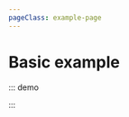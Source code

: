 ```yaml
---
pageClass: example-page
---
```


# Basic example

::: demo
<template>

  <div style="height: 500px; width: 100%">
    <div style="height: 200px; overflow: auto;">
      <p>First marker is placed at {{ withPopup.lat }}, {{ withPopup.lng }}</p>
      <p>Center is at {{ currentCenter }} and the zoom is: {{ currentZoom }}</p>
      <button @click="showLongText">
        Toggle long popup
      </button>
      <button @click="showMap = !showMap">
        Toggle map
      </button>
    </div>
    <l-map
      v-if="showMap"
      :zoom="zoom"
      :center="center"
      :options="mapOptions"
      style="height: 80%"
      @update:center="centerUpdate"
      @update:zoom="zoomUpdate"
    >
      <l-tile-layer
        :url="url"
        :attribution="attribution"
      />
      <l-marker :lat-lng="withPopup">
        <l-popup>
          <div @click="innerClick">
            I am a popup
            <p v-show="showParagraph">
              Lorem ipsum dolor sit amet, consectetur adipiscing elit. Quisque
              sed pretium nisl, ut sagittis sapien. Sed vel sollicitudin nisi.
              Donec finibus semper metus id malesuada.
            </p>
          </div>
        </l-popup>
      </l-marker>
      <l-marker :lat-lng="withTooltip">
        <l-tooltip :options="{ permanent: true, interactive: true }">
          <div @click="innerClick">
            I am a tooltip
            <p v-show="showParagraph">
              Lorem ipsum dolor sit amet, consectetur adipiscing elit. Quisque
              sed pretium nisl, ut sagittis sapien. Sed vel sollicitudin nisi.
              Donec finibus semper metus id malesuada.
            </p>
          </div>
        </l-tooltip>
      </l-marker>
    </l-map>
  </div>
</template>

<script>
import { latLng } from "leaflet";
import { LMap, LTileLayer, LMarker, LPopup, LTooltip } from "wgis.leaflet.vue2";

export default {
  name: "Example",
  components: {
    LMap,
    LTileLayer,
    LMarker,
    LPopup,
    LTooltip
  },
  data() {
    return {
      zoom: 13,
      center: latLng(47.41322, -1.219482),
      url: 'https://{s}.tile.openstreetmap.org/{z}/{x}/{y}.png',
      attribution:
        '&copy; <a href="http://osm.org/copyright">OpenStreetMap</a> contributors',
      withPopup: latLng(47.41322, -1.219482),
      withTooltip: latLng(47.41422, -1.250482),
      currentZoom: 11.5,
      currentCenter: latLng(47.41322, -1.219482),
      showParagraph: false,
      mapOptions: {
        zoomSnap: 0.5
      },
      showMap: true
    };
  },
  methods: {
    zoomUpdate(zoom) {
      this.currentZoom = zoom;
    },
    centerUpdate(center) {
      this.currentCenter = center;
    },
    showLongText() {
      this.showParagraph = !this.showParagraph;
    },
    innerClick() {
      alert("Click!");
    }
  }
};
</script>

:::
